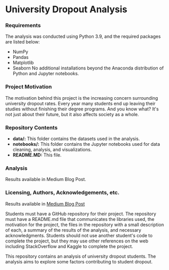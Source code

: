 # **University Dropout Analysis**

### **Requirements**
The analysis was conducted using Python 3.9, and the required packages are listed below:
- NumPy
- Pandas
- Matplotlib
- Seaborn
No additional installations beyond the Anaconda distribution of Python and Jupyter notebooks.

### **Project Motivation**
The motivation behind this project is the increasing concern surrounding university dropout rates. Every year many students end up leaving their studies without finishing their degree programs. And you know what? It's not just about their future, but it also affects society as a whole.

### **Repository Contents**
- **data/:** This folder contains the datasets used in the analysis.
- **notebooks/:** This folder contains the Jupyter notebooks used for data cleaning, analysis, and visualizations.
- **README.MD:** This file.

### **Analysis**
Results available in Medium Blog Post.

### **Licensing, Authors, Acknowledgements, etc.**
Results available in [Medium Blog Post]([https://www.exampleuniversity.com](https://medium.com/p/ff717fcfa570/edit))

Students must have a GitHub repository for their project. The repository must have a README.md file that communicates the libraries used, the motivation for the project, the files in the repository with a small description of each, a summary of the results of the analysis, and necessary acknowledgments. Students should not use another student's code to complete the project, but they may use other references on the web including StackOverflow and Kaggle to complete the project.

This repository contains an analysis of university dropout students. The analysis aims to explore some factors contributing to student dropout.
